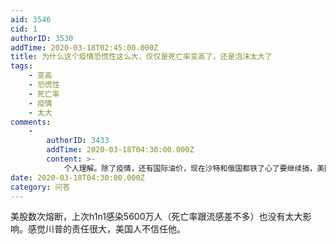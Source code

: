 ```yaml
---
aid: 3546
cid: 1
authorID: 3530
addTime: 2020-03-18T02:45:00.000Z
title: 为什么这个疫情恐慌性这么大，仅仅是死亡率变高了，还是泡沫太大了
tags:
    - 变高
    - 恐慌性
    - 死亡率
    - 疫情
    - 太大
comments:
    -
        authorID: 3433
        addTime: 2020-03-18T04:30:00.000Z
        content: >-
            个人理解。除了疫情，还有国际油价，现在沙特和俄国都铁了心了要继续搞，美国的页岩油企业都是中小企业，那肯定要倒一批，就会出现大规模债务违约。加上本来就要到期的企业债，如果疫情影响了经济，也有了更大的违约风险。毕竟上一次的金融危机就是因为大规模的债务违约，且现在的泡沫已经很大了。
date: 2020-03-18T04:30:00.000Z
category: 问答
---
```


美股数次熔断，上次h1n1感染5600万人（死亡率跟流感差不多）也没有太大影响。感觉川普的责任很大，美国人不信任他。
